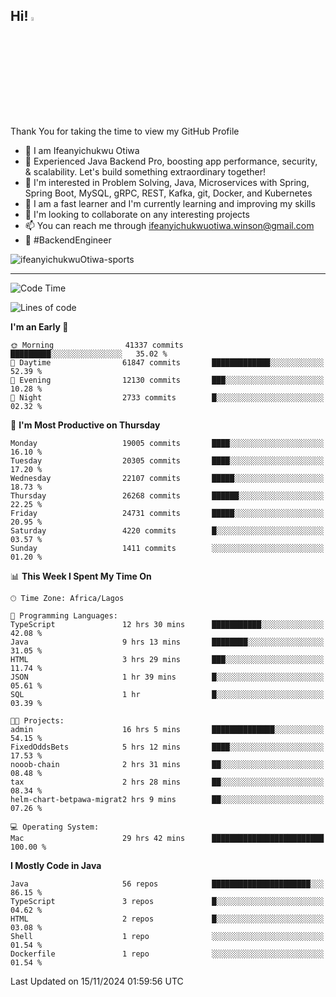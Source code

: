 <!-- BLOG-POST-LIST:START --><!-- BLOG-POST-LIST:END -->

## Hi! <img src="https://media.giphy.com/media/hvRJCLFzcasrR4ia7z/giphy.gif" width="4%"> 

Thank You for taking the time to view my GitHub Profile

- 👋 I am Ifeanyichukwu Otiwa
- 🚀 Experienced Java Backend Pro, boosting app performance, security, & scalability. Let's build something extraordinary together!
- 👀 I'm interested in Problem Solving, Java, Microservices with Spring, Spring Boot, MySQL, gRPC, REST, Kafka, git, Docker, and Kubernetes
- 🌱 I am a fast learner and I'm currently learning and improving my skills
- 💞️ I'm looking to collaborate on any interesting projects
- 📫 You can reach me through ifeanyichukwuotiwa.winson@gmail.com
- 🚀 #BackendEngineer

<p align="left" marginTop="10px"> <img src="https://komarev.com/ghpvc/?username=ifeanyichukwuOtiwa-sports&label=Profile%20views&color=0e75b6&style=for-the-badge" alt="ifeanyichukwuOtiwa-sports" /> </p>

***

<!--START_SECTION:waka-->
![Code Time](http://img.shields.io/badge/Code%20Time-3%2C133%20hrs%2032%20mins-blue)

![Lines of code](https://img.shields.io/badge/From%20Hello%20World%20I%27ve%20Written-29.6%20million%20lines%20of%20code-blue)

**I'm an Early 🐤** 

```text
🌞 Morning                41337 commits       █████████░░░░░░░░░░░░░░░░   35.02 % 
🌆 Daytime                61847 commits       █████████████░░░░░░░░░░░░   52.39 % 
🌃 Evening                12130 commits       ███░░░░░░░░░░░░░░░░░░░░░░   10.28 % 
🌙 Night                  2733 commits        █░░░░░░░░░░░░░░░░░░░░░░░░   02.32 % 
```
📅 **I'm Most Productive on Thursday** 

```text
Monday                   19005 commits       ████░░░░░░░░░░░░░░░░░░░░░   16.10 % 
Tuesday                  20305 commits       ████░░░░░░░░░░░░░░░░░░░░░   17.20 % 
Wednesday                22107 commits       █████░░░░░░░░░░░░░░░░░░░░   18.73 % 
Thursday                 26268 commits       ██████░░░░░░░░░░░░░░░░░░░   22.25 % 
Friday                   24731 commits       █████░░░░░░░░░░░░░░░░░░░░   20.95 % 
Saturday                 4220 commits        █░░░░░░░░░░░░░░░░░░░░░░░░   03.57 % 
Sunday                   1411 commits        ░░░░░░░░░░░░░░░░░░░░░░░░░   01.20 % 
```


📊 **This Week I Spent My Time On** 

```text
🕑︎ Time Zone: Africa/Lagos

💬 Programming Languages: 
TypeScript               12 hrs 30 mins      ███████████░░░░░░░░░░░░░░   42.08 % 
Java                     9 hrs 13 mins       ████████░░░░░░░░░░░░░░░░░   31.05 % 
HTML                     3 hrs 29 mins       ███░░░░░░░░░░░░░░░░░░░░░░   11.74 % 
JSON                     1 hr 39 mins        █░░░░░░░░░░░░░░░░░░░░░░░░   05.61 % 
SQL                      1 hr                █░░░░░░░░░░░░░░░░░░░░░░░░   03.39 % 

🐱‍💻 Projects: 
admin                    16 hrs 5 mins       ██████████████░░░░░░░░░░░   54.15 % 
FixedOddsBets            5 hrs 12 mins       ████░░░░░░░░░░░░░░░░░░░░░   17.53 % 
nooob-chain              2 hrs 31 mins       ██░░░░░░░░░░░░░░░░░░░░░░░   08.48 % 
tax                      2 hrs 28 mins       ██░░░░░░░░░░░░░░░░░░░░░░░   08.34 % 
helm-chart-betpawa-migrat2 hrs 9 mins        ██░░░░░░░░░░░░░░░░░░░░░░░   07.26 % 

💻 Operating System: 
Mac                      29 hrs 42 mins      █████████████████████████   100.00 % 
```

**I Mostly Code in Java** 

```text
Java                     56 repos            ██████████████████████░░░   86.15 % 
TypeScript               3 repos             █░░░░░░░░░░░░░░░░░░░░░░░░   04.62 % 
HTML                     2 repos             █░░░░░░░░░░░░░░░░░░░░░░░░   03.08 % 
Shell                    1 repo              ░░░░░░░░░░░░░░░░░░░░░░░░░   01.54 % 
Dockerfile               1 repo              ░░░░░░░░░░░░░░░░░░░░░░░░░   01.54 % 
```




 Last Updated on 15/11/2024 01:59:56 UTC
<!--END_SECTION:waka-->

<!--
<p align="center">
![trophy](https://github-profile-trophy.vercel.app/?username=ifeanyichukwuOtiwa-sports&theme=onedark) (https://github.com/ryo-ma/github-profile-trophy)
</p>
-->

<!---
ifeanyi-otiwa/ifeanyi-otiwa is a ✨ special ✨ repository because its `README.md` (this file) appears on your GitHub profile.
You can click the Preview link to take a look at your changes.
--->
